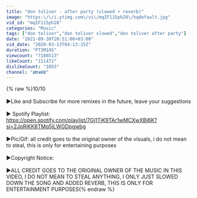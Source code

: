 ```yaml
---
title: "don toliver - after party (slowed + reverb)"
image: "https:\/\/i.ytimg.com\/vi\/mqIF115ph28\/hqdefault.jpg"
vid_id: "mqIF115ph28"
categories: "Music"
tags: ["don toliver","don toliver slowed","don toliver after party"]
date: "2021-09-30T20:51:06+03:00"
vid_date: "2020-03-13T04:13:35Z"
duration: "PT3M14S"
viewcount: "7188513"
likeCount: "111472"
dislikeCount: "1055"
channel: "𝒔𝒕𝒓𝒆𝒍𝒊𝒛"
---
```

{% raw %}10/10<br /><br />▶Like and Subscribe for more remixes in the future, leave your suggestions<br /><br />▶ Spotify Playlist: <a rel="nofollow" target="blank" href="https://open.spotify.com/playlist/7Gj1TjK9TAr1wMCXwXBj6K?si=2JqRjKK8TMq5jLWGDpgwbg">https://open.spotify.com/playlist/7Gj1TjK9TAr1wMCXwXBj6K?si=2JqRjKK8TMq5jLWGDpgwbg</a><br /><br />▶Pic/Gif: all credit goes to the original owner of the visuals, i do not mean to steal, this is only for entertaining purposes<br /><br />▶Copyright Notice:<br /><br />   ▶ALL CREDIT GOES TO THE ORIGINAL OWNER OF THE MUSIC IN THIS VIDEO, I DO NOT MEAN TO STEAL ANYTHING, I ONLY JUST SLOWED DOWN THE SONG AND ADDED REVERB, THIS IS ONLY FOR ENTERTAINMENT PURPOSES{% endraw %}
